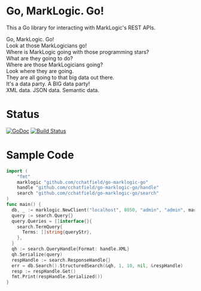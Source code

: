 Go, MarkLogic. Go!
=========

This a Go library for interacting with MarkLogic's REST APIs.

Go, MarkLogic. Go!  
Look at those MarkLogicians go!  
Where is MarkLogic going with those programming stars?  
What are they going to do?  
Where are those MarkLogicians going?  
Look where they are going.  
They are all going to that big data out there.  
It's a data party. A BIG data party!  
XML data. JSON data. Semantic data.  

Status
=========
[![GoDoc](https://godoc.org/github.com/cchatfield/go-marklogic-go?status.svg)](https://godoc.org/github.com/cchatfield/go-marklogic-go) [![Build Status](https://cloud.drone.io/api/badges/cchatfield/go-marklogic-go/status.svg)](https://cloud.drone.io/cchatfield/go-marklogic-go)

Sample Code
=========

```go
import (
	"fmt"
	marklogic "github.com/cchatfield/go-marklogic-go"
	handle "github.com/cchatfield/go-marklogic-go/handle"
	search "github.com/cchatfield/go-marklogic-go/search"
)
func main() {
  db, _ := marklogic.NewClient("localhost", 8050, "admin", "admin", marklogic.DigestAuth)
  query := search.Query{}
  query.Queries = []interface{}{
    search.TermQuery{
      Terms: []string{queryStr},
    },
  }
  qh := search.QueryHandle{Format: handle.XML}
  qh.Serialize(query)
  respHandle := search.ResponseHandle{}
  err = db.Search().StructuredSearch(&qh, 1, 10, nil, &respHandle)
  resp := respHandle.Get()
  fmt.Print(respHandle.Serialized())
}
```
